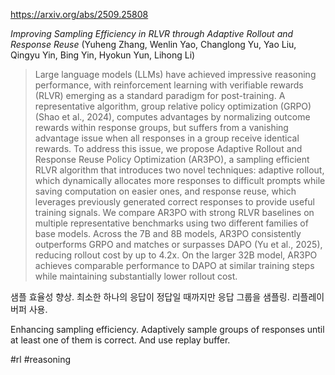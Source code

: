 https://arxiv.org/abs/2509.25808

*Improving Sampling Efficiency in RLVR through Adaptive Rollout and Response Reuse* (Yuheng Zhang, Wenlin Yao, Changlong Yu, Yao Liu, Qingyu Yin, Bing Yin, Hyokun Yun, Lihong Li)

> Large language models (LLMs) have achieved impressive reasoning performance, with reinforcement learning with verifiable rewards (RLVR) emerging as a standard paradigm for post-training. A representative algorithm, group relative policy optimization (GRPO) (Shao et al., 2024), computes advantages by normalizing outcome rewards within response groups, but suffers from a vanishing advantage issue when all responses in a group receive identical rewards. To address this issue, we propose Adaptive Rollout and Response Reuse Policy Optimization (AR3PO), a sampling efficient RLVR algorithm that introduces two novel techniques: adaptive rollout, which dynamically allocates more responses to difficult prompts while saving computation on easier ones, and response reuse, which leverages previously generated correct responses to provide useful training signals. We compare AR3PO with strong RLVR baselines on multiple representative benchmarks using two different families of base models. Across the 7B and 8B models, AR3PO consistently outperforms GRPO and matches or surpasses DAPO (Yu et al., 2025), reducing rollout cost by up to 4.2x. On the larger 32B model, AR3PO achieves comparable performance to DAPO at similar training steps while maintaining substantially lower rollout cost.

샘플 효율성 향상. 최소한 하나의 응답이 정답일 때까지만 응답 그룹을 샘플링. 리플레이 버퍼 사용.

<english>
Enhancing sampling efficiency. Adaptively sample groups of responses until at least one of them is correct. And use replay buffer.
</english>

#rl #reasoning 